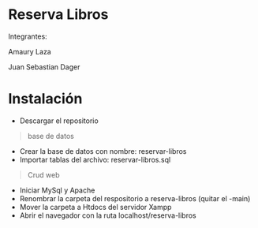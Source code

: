# Reserva Libros

Integrantes: 

Amaury Laza 

Juan Sebastian Dager

# Instalación

- Descargar el repositorio

> base de datos
- Crear la base de datos con nombre: reservar-libros
- Importar tablas del archivo: reservar-libros.sql

> Crud web
- Iniciar MySql y Apache 
- Renombrar la carpeta del respositorio a reserva-libros (quitar el -main)
- Mover la carpeta a Htdocs del servidor Xampp
- Abrir el navegador con la ruta localhost/reserva-libros

